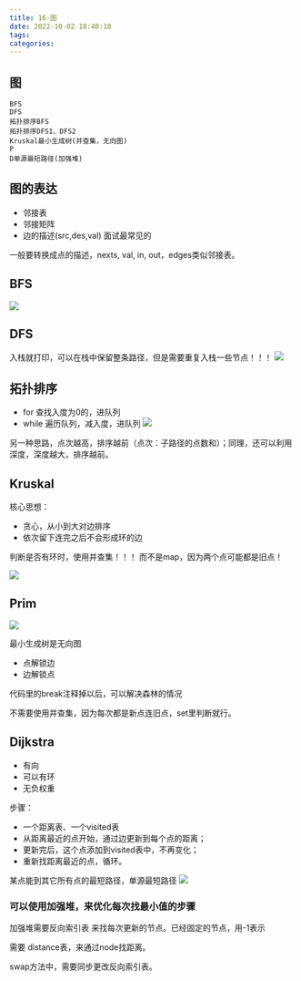 ```yaml
---
title: 16-图
date: 2022-10-02 18:40:18
tags:
categories:
---
```

## 图
	BFS
	DFS
	拓扑排序BFS
	拓扑排序DFS1、DFS2
	Kruskal最小生成树(并查集，无向图)
	P
	D单源最短路径(加强堆)

## 图的表达
- 邻接表
- 邻接矩阵
- 边的描述(src,des,val) 面试最常见的

一般要转换成点的描述，nexts, val, in, out，edges类似邻接表。

## BFS
![](16-图/20220930091752.png)  

## DFS

入栈就打印，可以在栈中保留整条路径，但是需要重复入栈一些节点！！！
![](16-图/20220930094607.png)  

## 拓扑排序

- for 查找入度为0的，进队列
- while 遍历队列，减入度，进队列
![](16-图/20220930100151.png)  


另一种思路，点次越高，排序越前（点次：子路径的点数和）；同理，还可以利用深度，深度越大，排序越前。

## Kruskal
核心思想：
- 贪心，从小到大对边排序
- 依次留下连完之后不会形成环的边

判断是否有环时，使用并查集！！！ 而不是map，因为两个点可能都是旧点！

![](16-图/20220930110700.png)  

## Prim

![](16-图/20220930155854.png)  

最小生成树是无向图

- 点解锁边
- 边解锁点

代码里的break注释掉以后，可以解决森林的情况

不需要使用并查集，因为每次都是新点连旧点，set里判断就行。

## Dijkstra
- 有向
- 可以有环
- 无负权重

步骤：
- 一个距离表、一个visited表
- 从距离最近的点开始，通过边更新到每个点的距离；
- 更新完后，这个点添加到visited表中，不再变化；
- 重新找距离最近的点，循环。

某点能到其它所有点的最短路径，单源最短路径
![](16-图/2022-10-02-18-56-09.png)

### 可以使用加强堆，来优化每次找最小值的步骤

加强堆需要反向索引表 来找每次更新的节点。已经固定的节点，用-1表示

需要 distance表，来通过node找距离。

swap方法中，需要同步更改反向索引表。